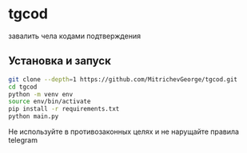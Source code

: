 # tgcod
завалить чела кодами подтверждения

## Установка и запуск
```bash
git clone --depth=1 https://github.com/MitrichevGeorge/tgcod.git
cd tgcod
python -m venv env
source env/bin/activate
pip install -r requirements.txt
python main.py
```

Не используйте в противозаконных целях и не нарущайте правила telegram
